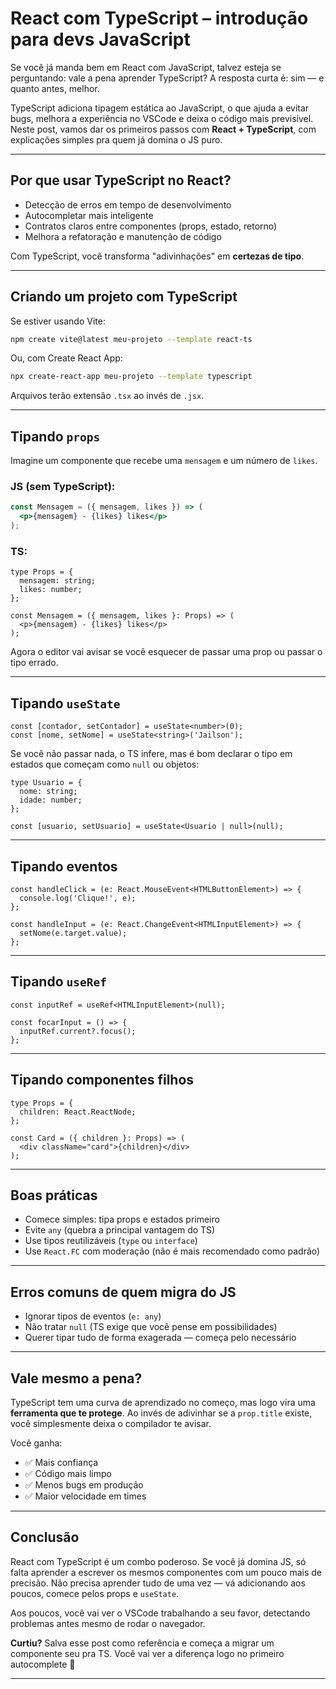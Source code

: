 # React com TypeScript – introdução para devs JavaScript

Se você já manda bem em React com JavaScript, talvez esteja se perguntando: vale a pena aprender TypeScript? A resposta curta é: sim — e quanto antes, melhor.

TypeScript adiciona tipagem estática ao JavaScript, o que ajuda a evitar bugs, melhora a experiência no VSCode e deixa o código mais previsível. Neste post, vamos dar os primeiros passos com **React + TypeScript**, com explicações simples pra quem já domina o JS puro.

---

## Por que usar TypeScript no React?

- Detecção de erros em tempo de desenvolvimento
- Autocompletar mais inteligente
- Contratos claros entre componentes (props, estado, retorno)
- Melhora a refatoração e manutenção de código

Com TypeScript, você transforma "adivinhações" em **certezas de tipo**.

---

## Criando um projeto com TypeScript

Se estiver usando Vite:

```bash
npm create vite@latest meu-projeto --template react-ts
````

Ou, com Create React App:

```bash
npx create-react-app meu-projeto --template typescript
```

Arquivos terão extensão `.tsx` ao invés de `.jsx`.

---

## Tipando `props`

Imagine um componente que recebe uma `mensagem` e um número de `likes`.

### JS (sem TypeScript):

```jsx
const Mensagem = ({ mensagem, likes }) => (
  <p>{mensagem} - {likes} likes</p>
);
```

### TS:

```tsx
type Props = {
  mensagem: string;
  likes: number;
};

const Mensagem = ({ mensagem, likes }: Props) => (
  <p>{mensagem} - {likes} likes</p>
);
```

Agora o editor vai avisar se você esquecer de passar uma prop ou passar o tipo errado.

---

## Tipando `useState`

```tsx
const [contador, setContador] = useState<number>(0);
const [nome, setNome] = useState<string>('Jailson');
```

Se você não passar nada, o TS infere, mas é bom declarar o tipo em estados que começam como `null` ou objetos:

```tsx
type Usuario = {
  nome: string;
  idade: number;
};

const [usuario, setUsuario] = useState<Usuario | null>(null);
```

---

## Tipando eventos

```tsx
const handleClick = (e: React.MouseEvent<HTMLButtonElement>) => {
  console.log('Clique!', e);
};

const handleInput = (e: React.ChangeEvent<HTMLInputElement>) => {
  setNome(e.target.value);
};
```

---

## Tipando `useRef`

```tsx
const inputRef = useRef<HTMLInputElement>(null);

const focarInput = () => {
  inputRef.current?.focus();
};
```

---

## Tipando componentes filhos

```tsx
type Props = {
  children: React.ReactNode;
};

const Card = ({ children }: Props) => (
  <div className="card">{children}</div>
);
```

---

## Boas práticas

* Comece simples: tipa props e estados primeiro
* Evite `any` (quebra a principal vantagem do TS)
* Use tipos reutilizáveis (`type` ou `interface`)
* Use `React.FC` com moderação (não é mais recomendado como padrão)

---

## Erros comuns de quem migra do JS

* Ignorar tipos de eventos (`e: any`)
* Não tratar `null` (TS exige que você pense em possibilidades)
* Querer tipar tudo de forma exagerada — começa pelo necessário

---

## Vale mesmo a pena?

TypeScript tem uma curva de aprendizado no começo, mas logo vira uma **ferramenta que te protege**. Ao invés de adivinhar se a `prop.title` existe, você simplesmente deixa o compilador te avisar.

Você ganha:

- ✅ Mais confiança
- ✅ Código mais limpo
- ✅ Menos bugs em produção
- ✅ Maior velocidade em times

---

## Conclusão

React com TypeScript é um combo poderoso. Se você já domina JS, só falta aprender a escrever os mesmos componentes com um pouco mais de precisão. Não precisa aprender tudo de uma vez — vá adicionando aos poucos, comece pelos props e `useState`.

Aos poucos, você vai ver o VSCode trabalhando a seu favor, detectando problemas antes mesmo de rodar o navegador.

**Curtiu?** Salva esse post como referência e começa a migrar um componente seu pra TS. Você vai ver a diferença logo no primeiro autocomplete 🚀

---
